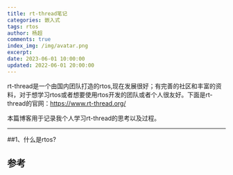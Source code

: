 ```yaml
---
title: rt-thread笔记
categories: 嵌入式
tags: rtos
author: 杨超
comments: true
index_img: /img/avatar.png
excerpt: 
date: 2023-06-01 10:00:00
updated: 2022-06-01 20:00:00
---
```


rt-thread是一个由国内团队打造的rtos,现在发展很好；有完善的社区和丰富的资料，对于想学习rtos或者想要使用rtos开发的团队或者个人很友好。下面是rt-thread的官网：https://www.rt-thread.org/ 

本篇博客用于记录我个人学习rt-thread的思考以及过程。

***

##1、什么是rtos?




## 参考
[^1]: <rt-thread内核指南>
